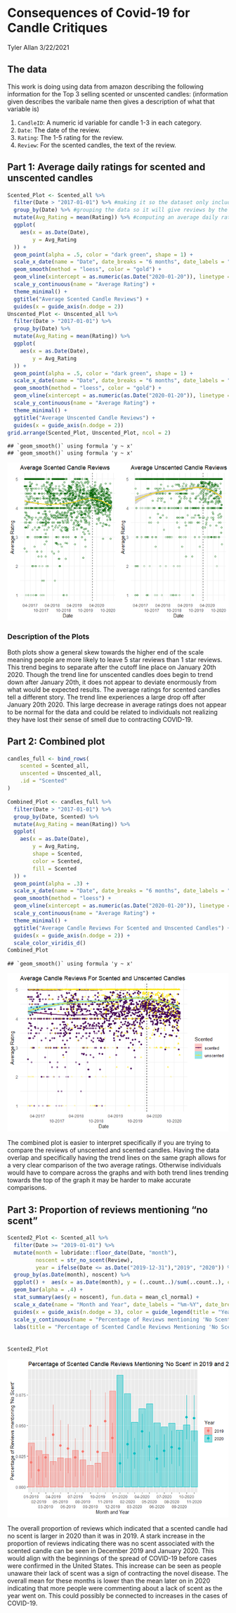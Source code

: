 Consequences of Covid-19 for Candle Critiques
================
Tyler Allan
3/22/2021

## The data

This work is doing using data from amazon describing the following
information for the Top 3 selling scented or unscented candles:
(information given describes the varibale name then gives a description
of what that variable is)

1.  `CandleID`: A numeric id variable for candle 1-3 in each category.
2.  `Date`: The date of the review.
3.  `Rating`: The 1-5 rating for the review.
4.  `Review`: For the scented candles, the text of the review.

## Part 1: Average daily ratings for scented and unscented candles

``` r
Scented_Plot <- Scented_all %>%
  filter(Date > "2017-01-01") %>% #making it so the dataset only includes data from after 2017-01-01
  group_by(Date) %>% #grouping the data so it will give reviews by the date
  mutate(Avg_Rating = mean(Rating)) %>% #computing an average daily rating for the set
  ggplot(
    aes(x = as.Date(Date),
        y = Avg_Rating
  )) + 
  geom_point(alpha = .5, color = "dark green", shape = 1) +
  scale_x_date(name = "Date", date_breaks = "6 months", date_labels = "%m-%Y") +
  geom_smooth(method = "loess", color = "gold") +
  geom_vline(xintercept = as.numeric(as.Date("2020-01-20")), linetype = "dashed") +
  scale_y_continuous(name = "Average Rating") +
  theme_minimal() +
  ggtitle("Average Scented Candle Reviews") + 
  guides(x = guide_axis(n.dodge = 2))
Unscented_Plot <- Unscented_all %>%
  filter(Date > "2017-01-01") %>%
  group_by(Date) %>% 
  mutate(Avg_Rating = mean(Rating)) %>% 
  ggplot(
    aes(x = as.Date(Date),
        y = Avg_Rating
  )) + 
  geom_point(alpha = .5, color = "dark green", shape = 1) +
  scale_x_date(name = "Date", date_breaks = "6 months", date_labels = "%m-%Y") +
  geom_smooth(method = "loess", color = "gold") +
  geom_vline(xintercept = as.numeric(as.Date("2020-01-20")), linetype = "dashed") + 
  scale_y_continuous(name = "Average Rating") + 
  theme_minimal() +
  ggtitle("Average Unscented Candle Reviews") +
  guides(x = guide_axis(n.dodge = 2))
grid.arrange(Scented_Plot, Unscented_Plot, ncol = 2)
```

    ## `geom_smooth()` using formula 'y ~ x'
    ## `geom_smooth()` using formula 'y ~ x'

![](hw05_files/figure-gfm/unnamed-chunk-1-1.png)<!-- -->

### Description of the Plots

Both plots show a general skew towards the higher end of the scale
meaning people are more likely to leave 5 star reviews than 1 star
reviews. This trend begins to separate after the cutoff line place on
January 20th 2020. Though the trend line for unscented candles does
begin to trend down after January 20th, it does not appear to deviate
enormously from what would be expected results. The average ratings for
scented candles tell a different story. The trend line experiences a
large drop off after January 20th 2020. This large decrease in average
ratings does not appear to be normal for the data and could be related
to individuals not realizing they have lost their sense of smell due to
contracting COVID-19.

## Part 2: Combined plot

``` r
candles_full <- bind_rows(
    scented = Scented_all, 
    unscented = Unscented_all, 
    .id = "Scented"
)
```

``` r
Combined_Plot <- candles_full %>%
  filter(Date > "2017-01-01") %>%
  group_by(Date, Scented) %>% 
  mutate(Avg_Rating = mean(Rating)) %>% 
  ggplot(
    aes(x = as.Date(Date),
        y = Avg_Rating,
        shape = Scented,
        color = Scented,
        fill = Scented
  )) + 
  geom_point(alpha = .3) +
  scale_x_date(name = "Date", date_breaks = "6 months", date_labels = "%m-%Y") +
  geom_smooth(method = "loess") +
  geom_vline(xintercept = as.numeric(as.Date("2020-01-20")), linetype = "dashed") +
  scale_y_continuous(name = "Average Rating") +
  theme_minimal() +
  ggtitle("Average Candle Reviews For Scented and Unscented Candles") + 
  guides(x = guide_axis(n.dodge = 2)) + 
  scale_color_viridis_d()
Combined_Plot
```

    ## `geom_smooth()` using formula 'y ~ x'

![](hw05_files/figure-gfm/unnamed-chunk-2-1.png)<!-- -->

The combined plot is easier to interpret specifically if you are trying
to compare the reviews of unscented and scented candles. Having the data
overlap and specifically having the trend lines on the same graph allows
for a very clear comparison of the two average ratings. Otherwise
individuals would have to compare across the graphs and with both trend
lines trending towards the top of the graph it may be harder to make
accurate comparisons.

## Part 3: Proportion of reviews mentioning “no scent”

``` r
Scented2_Plot <- Scented_all %>%
  filter(Date >= "2019-01-01") %>%
  mutate(month = lubridate::floor_date(Date, "month"),
         noscent = str_no_scent(Review),
         year = ifelse(Date <= as.Date("2019-12-31"),"2019", "2020")) %>% 
  group_by(as.Date(month), noscent) %>% 
  ggplot() +  aes(x = as.Date(month), y = (..count..)/sum(..count..), color = as.factor(year), fill = as.factor(year)) +
  geom_bar(alpha = .4) +
  stat_summary(aes(y = noscent), fun.data = mean_cl_normal) +
  scale_x_date(name = "Month and Year", date_labels = "%m-%Y", date_breaks = "month", expand = c(0,0)) + 
  guides(x = guide_axis(n.dodge = 3), color = guide_legend(title = "Year"), fill = guide_legend(title = "Year")) +
  scale_y_continuous(name = "Percentage of Reviews mentioning 'No Scent'") +
  labs(title = "Percentage of Scented Candle Reviews Mentioning 'No Scent' in 2019 and 2020")


Scented2_Plot
```

![](hw05_files/figure-gfm/unnamed-chunk-3-1.png)<!-- -->

The overall proportion of reviews which indicated that a scented candle
had no scent is larger in 2020 than it was in 2019. A stark increase in
the proportion of reviews indicating there was no scent associated with
the scented candle can be seen in December 2019 and January 2020. This
would align with the beginnings of the spread of COVID-19 before cases
were confirmed in the United States. This increase can be seen as people
unaware their lack of scent was a sign of contracting the novel disease.
The overall mean for these months is lower than the mean later on in
2020 indicating that more people were commenting about a lack of scent
as the year went on. This could possibly be connected to increases in
the cases of COVID-19.
